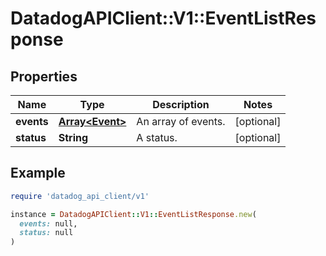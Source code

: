 # DatadogAPIClient::V1::EventListResponse

## Properties

| Name | Type | Description | Notes |
| ---- | ---- | ----------- | ----- |
| **events** | [**Array&lt;Event&gt;**](Event.md) | An array of events. | [optional] |
| **status** | **String** | A status. | [optional] |

## Example

```ruby
require 'datadog_api_client/v1'

instance = DatadogAPIClient::V1::EventListResponse.new(
  events: null,
  status: null
)
```

